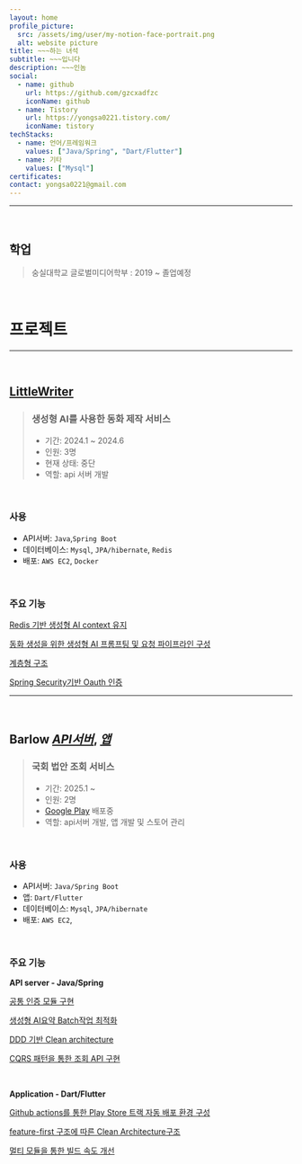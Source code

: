 ```yaml
---
layout: home
profile_picture:
  src: /assets/img/user/my-notion-face-portrait.png
  alt: website picture
title: ~~~하는 녀석
subtitle: ~~~입니다
description: ~~~인놈
social:
  - name: github
    url: https://github.com/gzcxadfzc
    iconName: github
  - name: Tistory
    url: https://yongsa0221.tistory.com/
    iconName: tistory
techStacks:
  - name: 언어/프레임워크
    values: ["Java/Spring", "Dart/Flutter"]
  - name: 기타
    values: ["Mysql"]
certificates:
contact: yongsa0221@gmail.com 
---
```


---
<br>

## 학업
> 숭실대학교 글로벌미디어학부 : 2019 ~ 졸업예정

<br>


# 프로젝트

---

<br>

##  [LittleWriter](https://github.com/LittleWriterBloom/BE)

>### 생성형 AI를 사용한 동화 제작 서비스
>- 기간: 2024.1 ~ 2024.6 
>- 인원: 3명
>- 현재 상태: 중단
>- 역할:  api 서버 개발

<br>

### 사용
- API서버: `Java`,`Spring Boot`
- 데이터베이스: `Mysql`, `JPA/hibernate`, `Redis`
- 배포: `AWS EC2`, `Docker`

<br>

### 주요 기능
[Redis 기반 생성형 AI context 유지]()

[동화 생성을 위한 생성형 AI 프롬프팅 및 요청 파이프라인 구성]()

[계층형 구조]()

[Spring Security기반 Oauth 인증]()

---

<br>

## Barlow _[API서버]()_, _[앱]()_
> ### 국회 법안 조회 서비스
>- 기간: 2025.1 ~  
>- 인원: 2명
>- [Google Play](https://play.google.com/store/apps/details?id=com.barlow.front) 배포중
>- 역할:  api서버 개발, 앱 개발 및 스토어 관리

<br>

### 사용
- API서버: `Java/Spring Boot`
- 앱: `Dart/Flutter`
- 데이터베이스: `Mysql`, `JPA/hibernate`
- 배포: `AWS EC2`, 

<br>

### 주요 기능

**API server - Java/Spring**

[공통 인증 모듈 구현]()

[생성형 AI요약 Batch작업 최적화]()

[DDD 기반 Clean architecture]() 

[CQRS 패턴을 통한 조회 API 구현]()

<br>

**Application - Dart/Flutter**

[Github actions를 통한 Play Store 트랙 자동 배포 환경 구성]()

[feature-first 구조에 따른 Clean Architecture구조]()

[멀티 모듈을 통한 빌드 속도 개선]()
